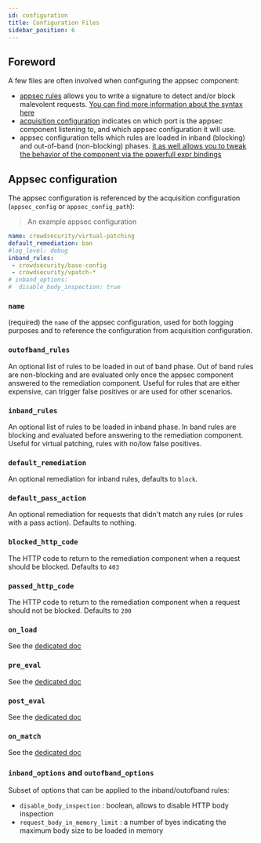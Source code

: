 ```yaml
---
id: configuration
title: Configuration Files
sidebar_position: 6
---
```


## Foreword

A few files are often involved when configuring the appsec component:
 - [appsec rules](/appsec/rules_syntax.md) allows you to write a signature to detect and/or block malevolent requests. [You can find more information about the syntax here](/appsec/rules_syntax.md)
 - [acquisition configuration](/data_sources/appsec.md) indicates on which port is the appsec component listening to, and which appsec configuration it will use.
 - appsec configuration tells which rules are loaded in inband (blocking) and out-of-band (non-blocking)
  phases. [it as well allows you to tweak the behavior of the component via the powerfull expr bindings](/appsec/rules_syntax.md)


## Appsec configuration

The appsec configuration is referenced by the acquisition configuration (`appsec_config` or `appsec_config_path`):

> An example appsec configuration
```yaml
name: crowdsecurity/virtual-patching
default_remediation: ban
#log_level: debug
inband_rules:
 - crowdsecurity/base-config 
 - crowdsecurity/vpatch-*
# inband_options:
#  disable_body_inspection: true
```

### `name`

(required) the `name` of the appsec configuration, used for both logging purposes and to reference the configuration from acquisition configuration.

### `outofband_rules`

An optional list of rules to be loaded in out of band phase. Out of band rules are non-blocking and are evaluated only once the appsec component answered to the remediation component. Useful for rules that are either expensive, can trigger false positives or are used for other scenarios.

### `inband_rules`

An optional list of rules to be loaded in inband phase. In band rules are blocking and evaluated before answering to the remediation component. Useful for virtual patching, rules with no/low false positives.

### `default_remediation`

An optional remediation for inband rules, defaults to `block`.

### `default_pass_action`

An optional remediation for requests that didn't match any rules (or rules with a pass action). Defaults to nothing.

### `blocked_http_code`

The HTTP code to return to the remediation component when a request should be blocked. Defaults to `403`

### `passed_http_code`

The HTTP code to return to the remediation component when a request should not be blocked. Defaults to `200`

### `on_load`

See the [dedicated doc](/docs/appsec/hooks.md#on_load)

### `pre_eval`

See the [dedicated doc](/docs/appsec/hooks.md#pre_eval)

### `post_eval`

See the [dedicated doc](/docs/appsec/hooks.md#post_eval)

### `on_match`

See the [dedicated doc](/docs/appsec/hooks.md#on_match)

### `inband_options` and `outofband_options`

Subset of options that can be applied to the inband/outofband rules:
 - `disable_body_inspection` : boolean, allows to disable HTTP body inspection
 - `request_body_in_memory_limit` : a number of byes indicating the maximum body size to be loaded in memory
